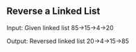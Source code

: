 Reverse a Linked List
----------------------
Input:
Given linked list
85->15->4->20

Output:
Reversed linked list 
20->4->15->85
